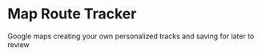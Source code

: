# Map Route Tracker
Google maps creating your own personalized tracks and saving for later to review
